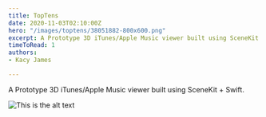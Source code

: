 ```yaml
---
title: TopTens
date: 2020-11-03T02:10:00Z
hero: "/images/toptens/38051882-800x600.png"
excerpt: A Prototype 3D iTunes/Apple Music viewer built using SceneKit + Swift.
timeToRead: 1
authors:
- Kacy James

---
```

A Prototype 3D iTunes/Apple Music viewer built using SceneKit + Swift.

![This is the alt text](/images/toptens/interface.jpeg)